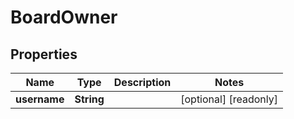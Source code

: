 

# BoardOwner


## Properties

Name | Type | Description | Notes
------------ | ------------- | ------------- | -------------
**username** | **String** |  |  [optional] [readonly]



